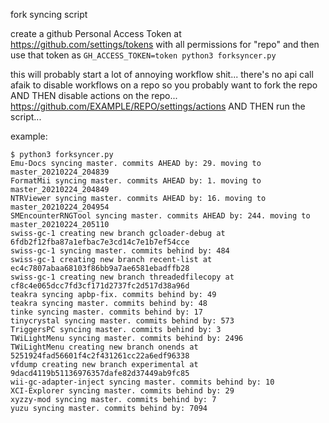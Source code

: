 fork syncing script

create a github Personal Access Token at https://github.com/settings/tokens with all permissions for "repo" and then use that token as `GH_ACCESS_TOKEN=token python3 forksyncer.py`

this will probably start a lot of annoying workflow shit... there's no api call afaik to disable workflows on a repo so you probably want to fork the repo AND THEN disable actions on the repo... https://github.com/EXAMPLE/REPO/settings/actions AND THEN run the script...

example:
```
$ python3 forksyncer.py
Emu-Docs syncing master. commits AHEAD by: 29. moving to master_20210224_204839
FormatMii syncing master. commits AHEAD by: 1. moving to master_20210224_204849
NTRViewer syncing master. commits AHEAD by: 16. moving to master_20210224_204954
SMEncounterRNGTool syncing master. commits AHEAD by: 244. moving to master_20210224_205110
swiss-gc-1 creating new branch gcloader-debug at 6fdb2f12fba87a1efbac7e3cd14c7e1b7ef54cce
swiss-gc-1 syncing master. commits behind by: 484
swiss-gc-1 creating new branch recent-list at ec4c7807abaa68103f86bb9a7ae6581ebadffb28
swiss-gc-1 creating new branch threadedfilecopy at cf8c4e065dcc7fd3cf171d2737fc2d517d38a96d
teakra syncing apbp-fix. commits behind by: 49
teakra syncing master. commits behind by: 48
tinke syncing master. commits behind by: 17
tinycrystal syncing master. commits behind by: 573
TriggersPC syncing master. commits behind by: 3
TWiLightMenu syncing master. commits behind by: 2496
TWiLightMenu creating new branch onends at 5251924fad56601f4c2f431261cc22a6edf96338
vfdump creating new branch experimental at 9dacd4119b51136976357dafe82d37449ab9fc85
wii-gc-adapter-inject syncing master. commits behind by: 10
XCI-Explorer syncing master. commits behind by: 29
xyzzy-mod syncing master. commits behind by: 7
yuzu syncing master. commits behind by: 7094
```
